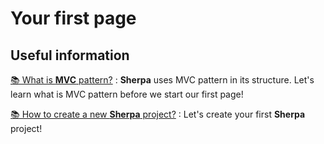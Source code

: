 # Your first page

## Useful information

[📚 What is **MVC** pattern?](MVC-pattern.md)
: **Sherpa** uses MVC pattern in its structure. 
Let's learn what is MVC pattern before we start our first page!

[📚 How to create a new **Sherpa** project?](Installation.md)
: Let's create your first **Sherpa** project!

## 